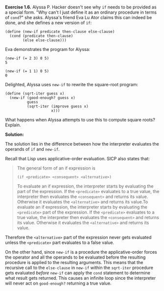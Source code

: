 **Exercise 1.6.**  Alyssa P. Hacker doesn't see why `if` needs to be provided as a special form. "Why can't I just define it as an ordinary procedure in terms of `cond`?" she asks. Alyssa's friend Eva Lu Ator claims this can indeed be done, and she defines a new version of `if`:

```
(define (new-if predicate then-clause else-clause)
  (cond (predicate then-clause)
        (else else-clause)))
```

Eva demonstrates the program for Alyssa:

```
(new-if (= 2 3) 0 5)
5

(new-if (= 1 1) 0 5)
0
```

Delighted, Alyssa uses `new-if` to rewrite the square-root program:

```
(define (sqrt-iter guess x)
  (new-if (good-enough? guess x)
          guess
          (sqrt-iter (improve guess x)
                     x)))
```

What happens when Alyssa attempts to use this to compute square roots? Explain. 

**Solution:**

The solution lies in the difference between how the interpreter evaluates the operands of `if` and `new-if`.

Recall that Lisp uses applicative-order evaluation. SICP also states that:

> The general form of an if expression is  
>   
> `(if <predicate> <consequent> <alternative>)`  
>   
> To evaluate an if expression, the interpreter starts by evaluating the <predicate> part of the expression. If the `<predicate>` evaluates to a true value, the interpreter then evaluates the `<consequent>` and returns its value. Otherwise it evaluates the `<alternative>` and returns its value.To evaluate an if expression, the interpreter starts by evaluating the `<predicate>` part of the expression. If the `<predicate>` evaluates to a true value, the interpreter then evaluates the `<consequent>` and returns its value. Otherwise it evaluates the `<alternative>` and returns its value.

Therefore the `<alternative>` part of the expression never gets evaluated unless the `<predicate>` part evaluates to a false value.
  
On the other hand, since `new-if` is a procedure the applicative-order forces the operator and all the operands to be evaluated before the resulting procedure is applied to the resulting arguments. This means that the recursive call to the `else-clause` in `new-if` within the `sqrt-iter` procedure gets evaluated _before_ `new-if` can apply the `cond` statement to determine what result gets returned. This causes an infinite loop since the interpreter will never act on `good-enough?` returning a true value.
